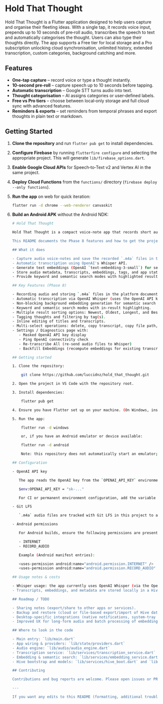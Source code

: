# Hold That Thought

Hold That Thought is a Flutter application designed to help users capture and organise
their fleeting ideas. With a single tap, it records voice input, prepends up to
10 seconds of pre‑roll audio, transcribes the speech to text and automatically
categorises the thought. Users can also type their thoughts directly. The app
supports a Free tier for local storage and a Pro subscription unlocking
cloud synchronisation, unlimited history, extended transcription, custom
categories, background catching and more.

## Features

* **One‑tap capture** – record voice or type a thought instantly.
* **10‑second pre‑roll** – capture speech up to 10 seconds before tapping.
* **Automatic transcription** – Google STT turns audio into text.
* **Thought categorisation** – AI assigns categories or user‑defined labels.
* **Free vs Pro tiers** – choose between local‑only storage and full cloud sync
  with advanced features.
* **Reminders & exports** – set reminders from temporal phrases and export
  thoughts in plain text or markdown.

## Getting Started

1. **Clone the repository** and run `flutter pub get` to install dependencies.
2. **Configure Firebase** by running `flutterfire configure` and selecting the
   appropriate project. This will generate `lib/firebase_options.dart`.
3. **Enable Google Cloud APIs** for Speech‑to‑Text v2 and Vertex AI in the same
   project.
4. **Deploy Cloud Functions** from the `functions/` directory (`firebase deploy --only functions`).
5. **Run the app** on web for quick iteration:

   ```sh
   flutter run -d chrome --web-renderer canvaskit
   ```

6. **Build an Android APK** without the Android NDK:

   ```sh
   # Hold That Thought

   Hold That Thought is a compact voice-note app that records short audio thoughts, transcribes them using OpenAI's Whisper API, stores audio and transcripts locally in a Hive database, and enables both keyword and semantic searching over your notes.

   This README documents the Phase 8 features and how to get the project running locally.

   ## What it does

   - Capture audio voice-notes and save the recorded `.m4a` files in the app documents directory.
   - Automatic transcription using OpenAI's Whisper API.
   - Generate text embeddings (OpenAI `text-embedding-3-small`) for semantic search in a non-blocking/background manner.
   - Store audio metadata, transcripts, embeddings, tags, and app state in a local Hive database.
   - Provide keyword and semantic search modes with highlighted results and multiple sort options.

   ## Key Features (Phase 8)

   - Recording audio and storing `.m4a` files in the platform documents directory.
   - Automatic transcription via OpenAI Whisper (uses the OpenAI API key; see Configuration).
   - Non-blocking background embedding generation for semantic search using `text-embedding-3-small`.
   - Keyword and semantic search modes with in-result highlighting.
   - Multiple result sorting options: Newest, Oldest, Longest, and Best match (semantic relevance).
   - Tagging thoughts and filtering by tag(s).
   - Inline editing of titles and transcripts.
   - Multi-select operations: delete, copy transcript, copy file path, open file location, export transcript to `.txt`.
   - Settings / Diagnostics page with:
      - Masked OpenAI API key display
      - Ping OpenAI connectivity check
      - Re-transcribe All (re-send audio files to Whisper)
      - Backfill Embeddings (recompute embeddings for existing transcripts)

   ## Getting started

   1. Clone the repository:

       git clone https://github.com/luccidnz/hold_that_thought.git

   2. Open the project in VS Code with the repository root.

   3. Install dependencies:

       flutter pub get

   4. Ensure you have Flutter set up on your machine. (On Windows, install Flutter SDK and the Windows desktop prerequisites.)

   5. Run the app:

       flutter run -d windows

       or, if you have an Android emulator or device available:

       flutter run -d android

       Note: this repository does not automatically start an emulator; you must launch an emulator or connect a device before running on Android.

   ## Configuration

   - OpenAI API key

      The app reads the OpenAI key from the `OPENAI_API_KEY` environment variable at runtime. On Windows PowerShell you can set it for the current session like:

      $env:OPENAI_API_KEY = "sk-..."

      For CI or permanent environment configuration, add the variable to your system/user environment variables or pass it into the app environment when running.

   - Git LFS

      `.m4a` audio files are tracked with Git LFS in this project to avoid committing large audio blobs into the repository.

   - Android permissions

      For Android builds, ensure the following permissions are present in `android/app/src/main/AndroidManifest.xml` (or equivalent) so recording and network access work properly:

      - INTERNET
      - RECORD_AUDIO

      Example (Android manifest entries):

      <uses-permission android:name="android.permission.INTERNET" />
      <uses-permission android:name="android.permission.RECORD_AUDIO" />

   ## Usage notes & costs

   - Whisper usage: the app currently uses OpenAI Whisper (via the OpenAI API) for transcription. Whisper billing is per audio minute; as of this README a typical reference cost is around $0.006 per minute — please check OpenAI's pricing page for current rates.
   - Transcripts, embeddings, and metadata are stored locally in a Hive database. Audio files remain on-device (under the app documents directory) until you delete them via the app.

   ## Roadmap / TODO

   - Sharing notes (export/share to other apps or services).
   - Backup and restore (cloud or file-based export/import of Hive data and audio files).
   - Desktop-specific integrations (native notifications, system-tray quick capture).
   - Improved UX for long-form audio and batch processing of embeddings/transcripts.

   ## Where to look in the code

   - Main entry: `lib/main.dart`
   - App wiring & providers: `lib/state/providers.dart`
   - Audio engine: `lib/audio/audio_engine.dart`
   - Transcription service: `lib/services/transcription_service.dart`
   - Embedding & semantic search: `lib/services/embedding_service.dart` and `lib/utils/cosine.dart`
   - Hive bootstrap and models: `lib/services/hive_boot.dart` and `lib/models/thought.dart`

   ## Contributing

   Contributions and bug reports are welcome. Please open issues or PRs on the GitHub repository.

   ---

   If you want any edits to this README (formatting, additional troubleshooting steps, or screenshots), tell me what you'd like and I will update it.
